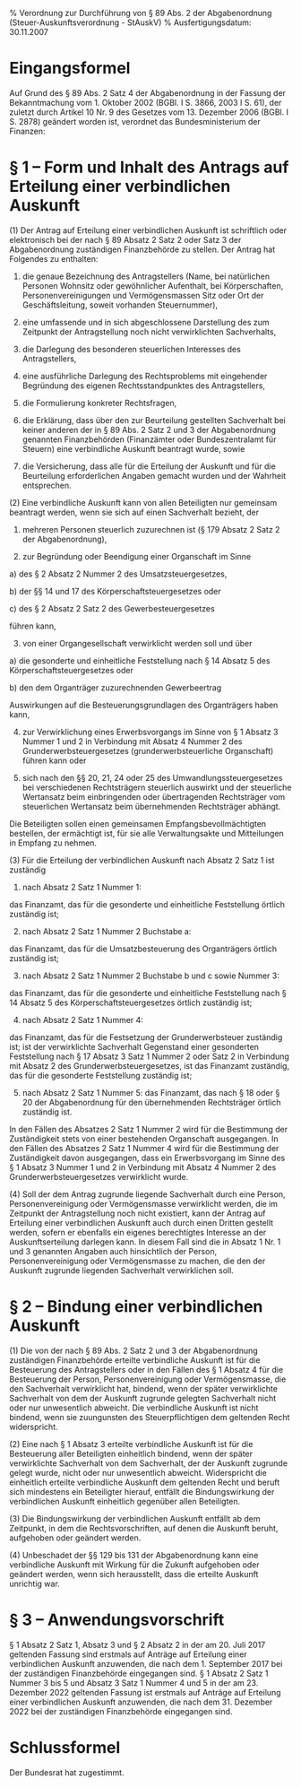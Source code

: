 % Verordnung zur Durchführung von § 89 Abs. 2 der Abgabenordnung  (Steuer-Auskunftsverordnung - StAuskV)
% Ausfertigungsdatum: 30.11.2007
 
# Eingangsformel

Auf Grund des § 89 Abs. 2 Satz 4 der Abgabenordnung in der Fassung der Bekanntmachung vom 1. Oktober 2002 (BGBl. I S. 3866, 2003 I S. 61), der zuletzt durch Artikel 10 Nr. 9 des Gesetzes vom 13. Dezember 2006 (BGBl. I S. 2878) geändert worden ist, verordnet das Bundesministerium der Finanzen:

# § 1 – Form und Inhalt des Antrags auf Erteilung einer verbindlichen Auskunft

(1) Der Antrag auf Erteilung einer verbindlichen Auskunft ist schriftlich oder elektronisch bei der nach § 89 Absatz 2 Satz 2 oder Satz 3 der Abgabenordnung zuständigen Finanzbehörde zu stellen. Der Antrag hat Folgendes zu enthalten:

1. die genaue Bezeichnung des Antragstellers (Name, bei natürlichen Personen Wohnsitz oder gewöhnlicher Aufenthalt, bei Körperschaften, Personenvereinigungen und Vermögensmassen Sitz oder Ort der Geschäftsleitung, soweit vorhanden Steuernummer),

2. eine umfassende und in sich abgeschlossene Darstellung des zum Zeitpunkt der Antragstellung noch nicht verwirklichten Sachverhalts,

3. die Darlegung des besonderen steuerlichen Interesses des Antragstellers,

4. eine ausführliche Darlegung des Rechtsproblems mit eingehender Begründung des eigenen Rechtsstandpunktes des Antragstellers,

5. die Formulierung konkreter Rechtsfragen,

6. die Erklärung, dass über den zur Beurteilung gestellten Sachverhalt bei keiner anderen der in § 89 Abs. 2 Satz 2 und 3 der Abgabenordnung genannten Finanzbehörden (Finanzämter oder Bundeszentralamt für Steuern) eine verbindliche Auskunft beantragt wurde, sowie

7. die Versicherung, dass alle für die Erteilung der Auskunft und für die Beurteilung erforderlichen Angaben gemacht wurden und der Wahrheit entsprechen.

(2) Eine verbindliche Auskunft kann von allen Beteiligten nur gemeinsam beantragt werden, wenn sie sich auf einen Sachverhalt bezieht, der

1. mehreren Personen steuerlich zuzurechnen ist (§ 179 Absatz 2 Satz 2 der Abgabenordnung),

2. zur Begründung oder Beendigung einer Organschaft im Sinne

a) des § 2 Absatz 2 Nummer 2 des Umsatzsteuergesetzes,

b) der §§ 14 und 17 des Körperschaftsteuergesetzes oder

c) des § 2 Absatz 2 Satz 2 des Gewerbesteuergesetzes

führen kann,

3. von einer Organgesellschaft verwirklicht werden soll und über

a) die gesonderte und einheitliche Feststellung nach § 14 Absatz 5 des Körperschaftsteuergesetzes oder

b) den dem Organträger zuzurechnenden Gewerbeertrag

Auswirkungen auf die Besteuerungsgrundlagen des Organträgers haben kann,

4. zur Verwirklichung eines Erwerbsvorgangs im Sinne von § 1 Absatz 3 Nummer 1 und 2 in Verbindung mit Absatz 4 Nummer 2 des Grunderwerbsteuergesetzes (grunderwerbsteuerliche Organschaft) führen kann oder

5. sich nach den §§ 20, 21, 24 oder 25 des Umwandlungssteuergesetzes bei verschiedenen Rechtsträgern steuerlich auswirkt und der steuerliche Wertansatz beim einbringenden oder übertragenden Rechtsträger vom steuerlichen Wertansatz beim übernehmenden Rechtsträger abhängt.

Die Beteiligten sollen einen gemeinsamen Empfangsbevollmächtigten bestellen, der ermächtigt ist, für sie alle Verwaltungsakte und Mitteilungen in Empfang zu nehmen.

(3) Für die Erteilung der verbindlichen Auskunft nach Absatz 2 Satz 1 ist zuständig

1. nach Absatz 2 Satz 1 Nummer 1:

das Finanzamt, das für die gesonderte und einheitliche Feststellung örtlich zuständig ist;

2. nach Absatz 2 Satz 1 Nummer 2 Buchstabe a:

das Finanzamt, das für die Umsatzbesteuerung des Organträgers örtlich zuständig ist;

3. nach Absatz 2 Satz 1 Nummer 2 Buchstabe b und c sowie Nummer 3:

das Finanzamt, das für die gesonderte und einheitliche Feststellung nach § 14 Absatz 5 des Körperschaftsteuergesetzes örtlich zuständig ist;

4. nach Absatz 2 Satz 1 Nummer 4:

das Finanzamt, das für die Festsetzung der Grunderwerbsteuer zuständig ist; ist der verwirklichte Sachverhalt Gegenstand einer gesonderten Feststellung nach § 17 Absatz 3 Satz 1 Nummer 2 oder Satz 2 in Verbindung mit Absatz 2 des Grunderwerbsteuergesetzes, ist das Finanzamt zuständig, das für die gesonderte Feststellung zuständig ist;

5. nach Absatz 2 Satz 1 Nummer 5: das Finanzamt, das nach § 18 oder § 20 der Abgabenordnung für den übernehmenden Rechtsträger örtlich zuständig ist.

In den Fällen des Absatzes 2 Satz 1 Nummer 2 wird für die Bestimmung der Zuständigkeit stets von einer bestehenden Organschaft ausgegangen. In den Fällen des Absatzes 2 Satz 1 Nummer 4 wird für die Bestimmung der Zuständigkeit davon ausgegangen, dass ein Erwerbsvorgang im Sinne des § 1 Absatz 3 Nummer 1 und 2 in Verbindung mit Absatz 4 Nummer 2 des Grunderwerbsteuergesetzes verwirklicht wurde.

(4) Soll der dem Antrag zugrunde liegende Sachverhalt durch eine Person, Personenvereinigung oder Vermögensmasse verwirklicht werden, die im Zeitpunkt der Antragstellung noch nicht existiert, kann der Antrag auf Erteilung einer verbindlichen Auskunft auch durch einen Dritten gestellt werden, sofern er ebenfalls ein eigenes berechtigtes Interesse an der Auskunftserteilung darlegen kann. In diesem Fall sind die in Absatz 1 Nr. 1 und 3 genannten Angaben auch hinsichtlich der Person, Personenvereinigung oder Vermögensmasse zu machen, die den der Auskunft zugrunde liegenden Sachverhalt verwirklichen soll.

# § 2 – Bindung einer verbindlichen Auskunft

(1) Die von der nach § 89 Abs. 2 Satz 2 und 3 der Abgabenordnung zuständigen Finanzbehörde erteilte verbindliche Auskunft ist für die Besteuerung des Antragstellers oder in den Fällen des § 1 Absatz 4 für die Besteuerung der Person, Personenvereinigung oder Vermögensmasse, die den Sachverhalt verwirklicht hat, bindend, wenn der später verwirklichte Sachverhalt von dem der Auskunft zugrunde gelegten Sachverhalt nicht oder nur unwesentlich abweicht. Die verbindliche Auskunft ist nicht bindend, wenn sie zuungunsten des Steuerpflichtigen dem geltenden Recht widerspricht.

(2) Eine nach § 1 Absatz 3 erteilte verbindliche Auskunft ist für die Besteuerung aller Beteiligten einheitlich bindend, wenn der später verwirklichte Sachverhalt von dem Sachverhalt, der der Auskunft zugrunde gelegt wurde, nicht oder nur unwesentlich abweicht. Widerspricht die einheitlich erteilte verbindliche Auskunft dem geltenden Recht und beruft sich mindestens ein Beteiligter hierauf, entfällt die Bindungswirkung der verbindlichen Auskunft einheitlich gegenüber allen Beteiligten.

(3) Die Bindungswirkung der verbindlichen Auskunft entfällt ab dem Zeitpunkt, in dem die Rechtsvorschriften, auf denen die Auskunft beruht, aufgehoben oder geändert werden.

(4) Unbeschadet der §§ 129 bis 131 der Abgabenordnung kann eine verbindliche Auskunft mit Wirkung für die Zukunft aufgehoben oder geändert werden, wenn sich herausstellt, dass die erteilte Auskunft unrichtig war.

# § 3 – Anwendungsvorschrift

§ 1 Absatz 2 Satz 1, Absatz 3 und § 2 Absatz 2 in der am 20. Juli 2017 geltenden Fassung sind erstmals auf Anträge auf Erteilung einer verbindlichen Auskunft anzuwenden, die nach dem 1. September 2017 bei der zuständigen Finanzbehörde eingegangen sind. § 1 Absatz 2 Satz 1 Nummer 3 bis 5 und Absatz 3 Satz 1 Nummer 4 und 5 in der am 23. Dezember 2022 geltenden Fassung ist erstmals auf Anträge auf Erteilung einer verbindlichen Auskunft anzuwenden, die nach dem 31. Dezember 2022 bei der zuständigen Finanzbehörde eingegangen sind.

# Schlussformel

Der Bundesrat hat zugestimmt.

